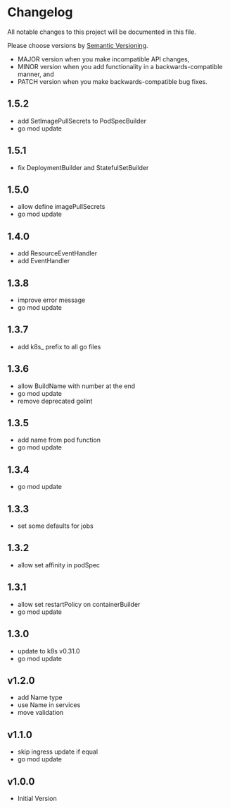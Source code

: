 # Changelog

All notable changes to this project will be documented in this file.

Please choose versions by [Semantic Versioning](http://semver.org/).

* MAJOR version when you make incompatible API changes,
* MINOR version when you add functionality in a backwards-compatible manner, and
* PATCH version when you make backwards-compatible bug fixes.

## 1.5.2

- add SetImagePullSecrets to PodSpecBuilder 
- go mod update

## 1.5.1

- fix DeploymentBuilder and StatefulSetBuilder

## 1.5.0

- allow define imagePullSecrets
- go mod update

## 1.4.0

- add ResourceEventHandler
- add EventHandler

## 1.3.8

- improve error message
- go mod update

## 1.3.7

- add k8s_ prefix to all go files

## 1.3.6

- allow BuildName with number at the end
- go mod update
- remove deprecated golint

## 1.3.5

- add name from pod function
- go mod update

## 1.3.4

- go mod update

## 1.3.3

- set some defaults for jobs

## 1.3.2

- allow set affinity in podSpec

## 1.3.1

- allow set restartPolicy on containerBuilder
- go mod update

## 1.3.0

- update to k8s v0.31.0
- go mod update

## v1.2.0

- add Name type
- use Name in services
- move validation

## v1.1.0

- skip ingress update if equal
- go mod update

## v1.0.0

- Initial Version
